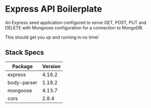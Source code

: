 # Express API Boilerplate

An Express seed application configured to serve GET, POST, PUT and DELETE with Mongoose configuration for a connection to MongoDB.

This should get you up and running in no time!

## Stack Specs

Package      | Version
------------ | -------
express      | 4.16.2
body-parser  | 1.18.2
mongoose     | 4.13.7
cors         | 2.8.4
